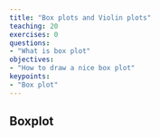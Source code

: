 ```yaml
---
title: "Box plots and Violin plots"
teaching: 20
exercises: 0
questions:
- "What is box plot"
objectives:
- "How to draw a nice box plot"
keypoints:
- "Box plot"
---
```


## Boxplot
